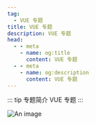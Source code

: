 ```yaml
---
tag:
  - VUE 专题
title: VUE 专题
description: VUE 专题
head:
  - - meta
    - name: og:title
      content: VUE 专题
  - - meta
    - name: og:description
      content: VUE 专题
---
```


::: tip 专题简介
VUE 专题
:::

![An image](/images/prev/vue.png)

